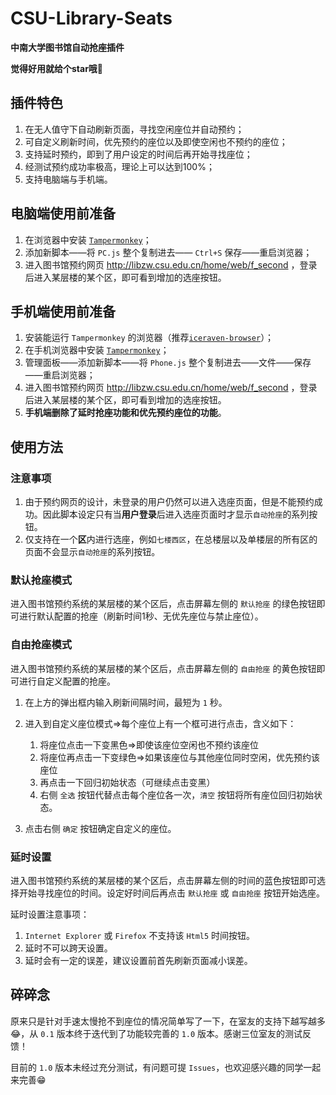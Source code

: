 # CSU-Library-Seats

**中南大学图书馆自动抢座插件**

**觉得好用就给个star哦🤩**

## 插件特色

1. 在无人值守下自动刷新页面，寻找空闲座位并自动预约；
2. 可自定义刷新时间，优先预约的座位以及即使空闲也不预约的座位；
3. 支持延时预约，即到了用户设定的时间后再开始寻找座位；
4. 经测试预约成功率极高，理论上可以达到100%；
5. 支持电脑端与手机端。

## 电脑端使用前准备

1. 在浏览器中安装 [```Tampermonkey```](https://www.tampermonkey.net/)；
2. 添加新脚本——将 ```PC.js``` 整个复制进去—— ```Ctrl+S``` 保存——重启浏览器；
3. 进入图书馆预约网页 http://libzw.csu.edu.cn/home/web/f_second ，登录后进入某层楼的某个区，即可看到增加的选座按钮。

## 手机端使用前准备

1. 安装能运行 ```Tampermonkey``` 的浏览器（推荐[```iceraven-browser```](https://github.com/fork-maintainers/iceraven-browser)）；
2. 在手机浏览器中安装 [```Tampermonkey```](https://www.tampermonkey.net/)；
3. 管理面板——添加新脚本——将 ```Phone.js``` 整个复制进去——文件——保存——重启浏览器；
4. 进入图书馆预约网页 http://libzw.csu.edu.cn/home/web/f_second ，登录后进入某层楼的某个区，即可看到增加的选座按钮。
5. **手机端删除了延时抢座功能和优先预约座位的功能**。

## 使用方法

### 注意事项

1. 由于预约网页的设计，未登录的用户仍然可以进入选座页面，但是不能预约成功。因此脚本设定只有当**用户登录**后进入选座页面时才显示```自动抢座```的系列按钮。
2. 仅支持在一个**区**内进行选座，例如```七楼西区```，在总楼层以及单楼层的所有区的页面不会显示```自动抢座```的系列按钮。

### 默认抢座模式

进入图书馆预约系统的某层楼的某个区后，点击屏幕左侧的 ```默认抢座``` 的绿色按钮即可进行默认配置的抢座（刷新时间1秒、无优先座位与禁止座位）。

### 自由抢座模式

进入图书馆预约系统的某层楼的某个区后，点击屏幕左侧的 ```自由抢座``` 的黄色按钮即可进行自定义配置的抢座。

1. 在上方的弹出框内输入刷新间隔时间，最短为 ```1``` 秒。
2. 进入到自定义座位模式⇒每个座位上有一个框可进行点击，含义如下：
   
   1. 将座位点击一下变黑色⇒即使该座位空闲也不预约该座位
   2. 将座位再点击一下变绿色⇒如果该座位与其他座位同时空闲，优先预约该座位
   3. 再点击一下回归初始状态（可继续点击变黑）
   4. 右侧 ```全选``` 按钮代替点击每个座位各一次，```清空``` 按钮将所有座位回归初始状态。
   
3. 点击右侧 ```确定``` 按钮确定自定义的座位。

### 延时设置

进入图书馆预约系统的某层楼的某个区后，点击屏幕左侧的时间的蓝色按钮即可选择开始寻找座位的时间。设定好时间后再点击 ```默认抢座``` 或 ```自由抢座``` 按钮开始选座。

延时设置注意事项：

1. ```Internet Explorer``` 或 ```Firefox``` 不支持该 ```Html5``` 时间按钮。
2. 延时不可以跨天设置。
3. 延时会有一定的误差，建议设置前首先刷新页面减小误差。

## 碎碎念

原来只是针对手速太慢抢不到座位的情况简单写了一下，在室友的支持下越写越多😂，从 ```0.1``` 版本终于迭代到了功能较完善的 ```1.0``` 版本。感谢三位室友的测试反馈！

目前的 ```1.0``` 版本未经过充分测试，有问题可提 ```Issues```，也欢迎感兴趣的同学一起来完善😁
